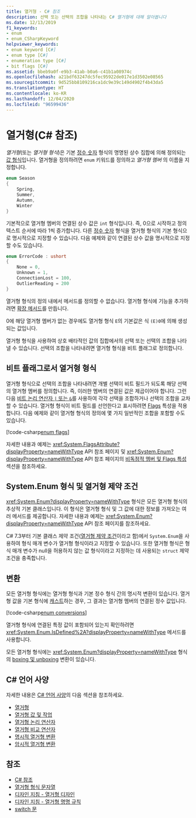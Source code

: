 ```yaml
---
title: 열거형 - C# 참조
description: 선택 또는 선택의 조합을 나타내는 C# 열거형에 대해 알아봅니다
ms.date: 12/13/2019
f1_keywords:
- enum
- enum_CSharpKeyword
helpviewer_keywords:
- enum keyword [C#]
- enum type [C#]
- enumeration type [C#]
- bit flags [C#]
ms.assetid: bbeb9a0f-e9b3-41ab-b0a6-c41b1a08974c
ms.openlocfilehash: a21bdf63247dc5fec95922de017e1d3502e08565
ms.sourcegitcommit: 9d525bb8109216ca1dc9e39c149d4902f4b43da5
ms.translationtype: HT
ms.contentlocale: ko-KR
ms.lasthandoff: 12/04/2020
ms.locfileid: "96599436"
---
```

# <a name="enumeration-types-c-reference"></a>열거형(C# 참조)

*열거형*(또는 *열거형 형식*)은 기본 [정수 숫자](integral-numeric-types.md) 형식의 명명된 상수 집합에 의해 정의되는 [값 형식](value-types.md)입니다. 열거형을 정의하려면 `enum` 키워드를 정의하고 *열거형 멤버* 의 이름을 지정합니다.

```csharp
enum Season
{
    Spring,
    Summer,
    Autumn,
    Winter
}
```

기본적으로 열거형 멤버의 연결된 상수 값은 `int` 형식입니다. 즉, 0으로 시작하고 정의 텍스트 순서에 따라 1씩 증가합니다. 다른 [정수 숫자](integral-numeric-types.md) 형식을 열거형 형식의 기본 형식으로 명시적으로 지정할 수 있습니다. 다음 예제와 같이 연결된 상수 값을 명시적으로 지정할 수도 있습니다.

```csharp
enum ErrorCode : ushort
{
    None = 0,
    Unknown = 1,
    ConnectionLost = 100,
    OutlierReading = 200
}
```

열거형 형식의 정의 내에서 메서드를 정의할 수 없습니다. 열거형 형식에 기능을 추가하려면 [확장 메서드](../../programming-guide/classes-and-structs/extension-methods.md)를 만듭니다.

0에 해당 열거형 멤버가 없는 경우에도 열거형 형식 `E`의 기본값은 식 `(E)0`에 의해 생성되는 값입니다.

열거형 형식을 사용하여 상호 배타적인 값의 집합에서의 선택 또는 선택의 조합을 나타낼 수 있습니다. 선택의 조합을 나타내려면 열거형 형식을 비트 플래그로 정의합니다.

## <a name="enumeration-types-as-bit-flags"></a>비트 플래그로서 열거형 형식

열거형 형식으로 선택의 조합을 나타내려면 개별 선택이 비트 필드가 되도록 해당 선택의 열거형 멤버를 정의합니다. 즉, 이러한 멤버의 연결된 값은 제곱이어야 합니다. 그런 다음 [비트 논리 연산자 `|` 또는 `&`](../operators/bitwise-and-shift-operators.md#enumeration-logical-operators)를 사용하여 각각 선택을 조합하거나 선택의 조합을 교차할 수 있습니다. 열거형 형식이 비트 필드를 선언한다고 표시하려면 [Flags](xref:System.FlagsAttribute) 특성을 적용합니다. 다음 예제와 같이 열거형 형식의 정의에 몇 가지 일반적인 조합을 포함할 수도 있습니다.

[!code-csharp[enum flags](snippets/shared/EnumType.cs#Flags)]

자세한 내용과 예제는 <xref:System.FlagsAttribute?displayProperty=nameWithType> API 참조 페이지 및 <xref:System.Enum?displayProperty=nameWithType> API 참조 페이지의 [비독점적 멤버 및 Flags 특성](/dotnet/api/system.enum#non-exclusive-members-and-the-flags-attribute) 섹션을 참조하세요.

## <a name="the-systemenum-type-and-enum-constraint"></a>System.Enum 형식 및 열거형 제약 조건

<xref:System.Enum?displayProperty=nameWithType> 형식은 모든 열거형 형식의 추상적 기본 클래스입니다. 이 형식은 열거형 형식 및 그 값에 대한 정보를 가져오는 여러 메서드를 제공합니다. 자세한 내용과 예제는 <xref:System.Enum?displayProperty=nameWithType> API 참조 페이지를 참조하세요.

C# 7.3부터 기본 클래스 제약 조건([열거형 제약 조건](../../programming-guide/generics/constraints-on-type-parameters.md#enum-constraints)이라고 함)에서 `System.Enum`을 사용하여 형식 매개 변수가 열거형 형식이라고 지정할 수 있습니다. 또한 열거형 형식은 형식 매개 변수가 null을 허용하지 않는 값 형식이라고 지정하는 데 사용되는 `struct` 제약 조건을 충족합니다.

## <a name="conversions"></a>변환

모든 열거형 형식에는 열거형 형식과 기본 정수 형식 간의 명시적 변환이 있습니다. 열거형 값을 기본 형식에 [캐스트](../operators/type-testing-and-cast.md#cast-expression)하는 경우, 그 결과는 열거형 멤버의 연결된 정수 값입니다.

[!code-csharp[enum conversions](snippets/shared/EnumType.cs#Conversions)]

열거형 형식에 연결된 특정 값이 포함되어 있는지 확인하려면 <xref:System.Enum.IsDefined%2A?displayProperty=nameWithType> 메서드를 사용합니다.

모든 열거형 형식에는 <xref:System.Enum?displayProperty=nameWithType> 형식의 [boxing 및 unboxing](../../programming-guide/types/boxing-and-unboxing.md) 변환이 있습니다.

## <a name="c-language-specification"></a>C# 언어 사양

자세한 내용은 [C# 언어 사양](~/_csharplang/spec/introduction.md)의 다음 섹션을 참조하세요.

- [열거형](~/_csharplang/spec/enums.md)
- [열거형 값 및 작업](~/_csharplang/spec/enums.md#enum-values-and-operations)
- [열거형 논리 연산자](~/_csharplang/spec/expressions.md#enumeration-logical-operators)
- [열거형 비교 연산자](~/_csharplang/spec/expressions.md#enumeration-comparison-operators)
- [명시적 열거형 변환](~/_csharplang/spec/conversions.md#explicit-enumeration-conversions)
- [암시적 열거형 변환](~/_csharplang/spec/conversions.md#implicit-enumeration-conversions)

## <a name="see-also"></a>참조

- [C# 참조](../index.md)
- [열거형 형식 문자열](../../../standard/base-types/enumeration-format-strings.md)
- [디자인 지침 - 열거형 디자인](../../../standard/design-guidelines/enum.md)
- [디자인 지침 - 열거형 명명 규칙](../../../standard/design-guidelines/names-of-classes-structs-and-interfaces.md#naming-enumerations)
- [switch 문](../keywords/switch.md)
